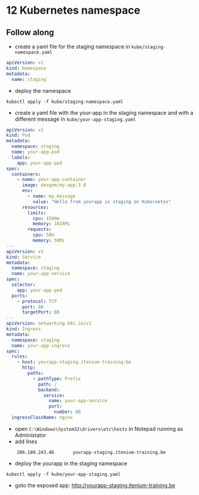 # 12 Kubernetes namespace

## Follow along

* create a yaml file for the staging namespace in `kube/staging-namespace.yaml`

```yaml
apiVersion: v1
kind: Namespace
metadata:
  name: staging
```

* deploy the namespace

```shell
kubectl apply -f kube/staging-namespace.yaml
```

* create a yaml file with the your-app in the staging namespace and with a different message in `kube/your-app-staging.yaml`

```yaml
apiVersion: v1
kind: Pod
metadata:
  namespace: staging
  name: your-app-pod
  labels:
    app: your-app-pod
spec:
  containers:
    - name: your-app-container
      image: devgem/my-app:3.0
      env:
        - name: my_message
          value: "Hello from yourapp in staging on Kubernetes"
      resources:
        limits:
          cpu: 1500m
          memory: 1024Mi
        requests:
          cpu: 50m
          memory: 50Mi
---
apiVersion: v1
kind: Service
metadata:
  namespace: staging
  name: your-app-service
spec:
  selector:
    app: your-app-pod
  ports:
    - protocol: TCP
      port: 80
      targetPort: 80
---
apiVersion: networking.k8s.io/v1
kind: Ingress
metadata:
  namespace: staging
  name: your-app-ingress
spec:
  rules:
    - host: yourapp-staging.itenium-training.be
      http:
        paths:
          - pathType: Prefix
            path: /
            backend:
              service:
                name: your-app-service
                port:
                  number: 80
  ingressClassName: nginx
```

* open `C:\Windows\System32\drivers\etc\hosts` in Notepad running as Administator
* add lines

```shell
	206.189.243.46       yourapp-staging.itenium-training.be
```

* deploy the yourapp in the staging namespace

```shell
kubectl apply -f kube/your-app-staging.yaml
```

* goto the exposed app: <http://yourapp-staging.itenium-training.be>
